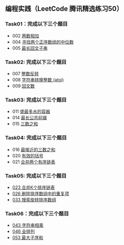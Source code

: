 ## 编程实践（LeetCode 腾讯精选练习50）

### Task01：完成以下三个题目

- 002 [两数相加](https://leetcode-cn.com/problems/add-two-numbers/)
- 004 [寻找两个正序数组的中位数](https://leetcode-cn.com/problems/median-of-two-sorted-arrays/)
- 005 [最长回文子串](https://leetcode-cn.com/problems/longest-palindromic-substring/)

### Task02: 完成以下三个题目

- 007 [整数反转](https://leetcode-cn.com/problems/reverse-integer/)
- 008 [字符串转换整数 (atoi)](https://leetcode-cn.com/problems/string-to-integer-atoi/)
- 009 [回文数](https://leetcode-cn.com/problems/palindrome-number/)

### Task03: 完成以下三个题目

- 011 [盛最多水的容器](https://leetcode-cn.com/problems/container-with-most-water/)
- 014 [最长公共前缀](https://leetcode-cn.com/problems/longest-common-prefix/)
- 015 [三数之和](https://leetcode-cn.com/problems/3sum/)

### Task04: 完成以下三个题目

- 016 [最接近的三数之和](https://leetcode-cn.com/problems/3sum-closest/)
- 020 [有效的括号](https://leetcode-cn.com/problems/valid-parentheses/)
- 021 [合并两个有序链表](https://leetcode-cn.com/problems/merge-two-sorted-lists/)

### Task05: 完成以下三个题目

- [023 合并K个排序链表](https://leetcode-cn.com/problems/merge-k-sorted-lists/)
- [026 删除排序数组中的重复项](https://leetcode-cn.com/problems/remove-duplicates-from-sorted-array/)
- [033 搜索旋转排序数组](https://leetcode-cn.com/problems/search-in-rotated-sorted-array/)

### Task06：完成以下三个题目

- [043 字符串相乘](https://leetcode-cn.com/problems/multiply-strings/)
- [046 全排列](https://leetcode-cn.com/problems/permutations/)
- [053 最大子序和](https://leetcode-cn.com/problems/maximum-subarray/)